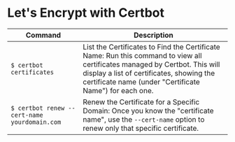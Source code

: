 # Let's Encrypt with Certbot

| Command | Description |
| -------- | ------------- |
| <code>$ certbot certificates</code> | List the Certificates to Find the Certificate Name: Run this command to view all certificates managed by Certbot. This will display a list of certificates, showing the certificate name (under "Certificate Name") for each one. |
| <code>$ certbot renew --cert-name yourdomain.com</code> | Renew the Certificate for a Specific Domain: Once you know the "certificate name", use the `--cert-name` option to renew only that specific certificate. |


